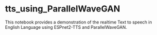 # tts_using_ParallelWaveGAN
This notebook provides a demonstration of the realtime Text to speech in English Language using ESPnet2-TTS and ParallelWaveGAN.
